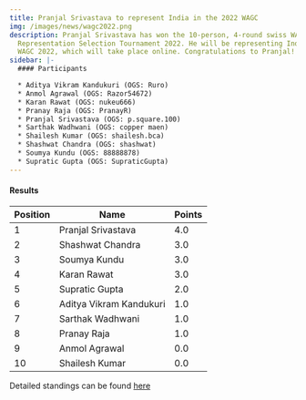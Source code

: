 ```yaml
---
title: Pranjal Srivastava to represent India in the 2022 WAGC
img: /images/news/wagc2022.png
description: Pranjal Srivastava has won the 10-person, 4-round swiss WAGC Indian
  Representation Selection Tournament 2022. He will be representing India in the
  WAGC 2022, which will take place online. Congratulations to Pranjal!
sidebar: |-
  #### Participants

  * Aditya Vikram Kandukuri (OGS: Ruro)
  * Anmol Agrawal (OGS: Razor54672)
  * Karan Rawat (OGS: nukeu666)
  * Pranay Raja (OGS: PranayR)
  * Pranjal Srivastava (OGS: p.square.100)
  * Sarthak Wadhwani (OGS: copper maen)
  * Shailesh Kumar (OGS: shailesh.bca)
  * Shashwat Chandra (OGS: shashwat)
  * Soumya Kundu (OGS: 88888878)
  * Supratic Gupta (OGS: SupraticGupta)
---
```

#### Results

| Position | Name                    | Points |
| -------- | ----------------------- | ------ |
| 1        | Pranjal Srivastava      | 4.0    |
| 2        | Shashwat Chandra        | 3.0    |
| 3        | Soumya Kundu            | 3.0    |
| 4        | Karan Rawat             | 3.0    |
| 5        | Supratic Gupta          | 2.0    |
| 6        | Aditya Vikram Kandukuri | 1.0    |
| 7        | Sarthak Wadhwani        | 1.0    |
| 8        | Pranay Raja             | 1.0    |
| 9        | Anmol Agrawal           | 0.0    |
| 10       | Shailesh Kumar          | 0.0    |

Detailed standings can be found [here](https://swissonlinetournament.com/Tournament/Rating/bf9b1c6822a74c1d819e661f67be3fe2)

